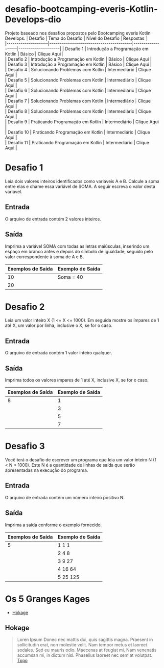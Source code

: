 # desafio-bootcamping-everis-Kotlin-Develops-dio
Projeto baseado nos desafios propostos pelo Bootcamping everis Kotlin Develops.
|       Desafio       |            Tema do Desafio               |  Nível do Desafio |      Respostas      |   
|---------------------|------------------------------------------|-------------------|---------------------|
|      Desafio 1      |    Introdução a Programação em Kotlin    |      Básico       |     Clique Aqui     |   
|      Desafio 2      |    Introdução a Programação em Kotlin    |      Básico       |     Clique Aqui     |   
|      Desafio 3      |    Introdução a Programação em Kotlin    |      Básico       |     Clique Aqui     |   
|      Desafio 4      |    Solucionando Problemas com Kotlin     |   Intermediário   |     Clique Aqui     |   
|      Desafio 5      |    Solucionando Problemas com Kotlin     |   Intermediário   |     Clique Aqui     |   
|      Desafio 6      |    Solucionando Problemas com Kotlin     |   Intermediário   |     Clique Aqui     |   
|      Desafio 7      |    Solucionando Problemas com Kotlin     |   Intermediário   |     Clique Aqui     |   
|      Desafio 8      |    Solucionando Problemas com Kotlin     |   Intermediário   |     Clique Aqui     |   
|      Desafio 9      |    Praticando Programação em Kotlin      |   Intermediário   |     Clique Aqui     |   
|      Desafio 10     |    Praticando Programação em Kotlin      |   Intermediário   |     Clique Aqui     |   
|      Desafio 11     |    Praticando Programação em Kotlin      |   Intermediário   |     Clique Aqui     |   
  
# Desafio 1
Leia dois valores inteiros identificados como variáveis A e B. Calcule a soma entre elas e chame essa variável de SOMA.
A seguir escreva o valor desta variável.

## Entrada
O arquivo de entrada contém 2 valores inteiros.

## Saída
Imprima a variável SOMA com todas as letras maiúsculas, inserindo um espaço em branco antes e depois do símbolo de igualdade, seguido pelo valor correspondente à soma de A e B.

|  Exemplos de Saída  |  Exemplo de Saída  |    
|---------------------|--------------------|
|        10           |    Soma = 40       |    
|        20           |                    |  

# Desafio 2
Leia um valor inteiro X (1 <= X <= 1000). Em seguida mostre os ímpares de 1 até X, um valor por linha, inclusive o X, se for o caso.

## Entrada
O arquivo de entrada contém 1 valor inteiro qualquer.

## Saída
Imprima todos os valores ímpares de 1 até X, inclusive X, se for o caso.

|  Exemplos de Saída  |  Exemplo de Saída  |    
|---------------------|--------------------|
|          8          |         1          |    
|                     |         3          |
|                     |         5          |
|                     |         7          |

# Desafio 3
Você terá o desafio de escrever um programa que leia um valor inteiro N (1 < N < 1000). Este N é a quantidade de linhas de saída que serão apresentadas na execução do programa.

## Entrada
O arquivo de entrada contém um número inteiro positivo N.

## Saída
Imprima a saída conforme o exemplo fornecido.

|  Exemplos de Saída  |  Exemplo de Saída  |    
|---------------------|--------------------|
|          5          |       1 1 1        |    
|                     |       2 4 8        |
|                     |       3 9 27       |
|                     |       4 16 64      |
|                     |       5 25 125     |

<a name="ancora"></a>
# Os 5 Granges Kages
- [Hokage](#ancora1)


<a id="ancora1"></a>
## Hokage
> Loren Ipsum
Donec nec mattis dui, quis sagittis magna. Praesent in sollicitudin erat, non molestie velit. Nam tempor metus et laoreet sodales. Sed eu mauris odio. Maecenas at feugiat mi. Nam venenatis accumsan mi, in dictum nisl. Phasellus laoreet nec sem at volutpat.
[Topo](#ancora)
